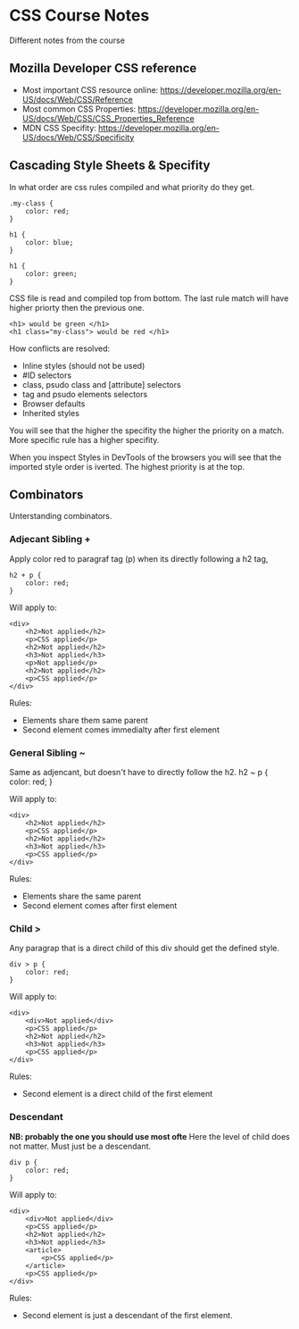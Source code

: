 # CSS Course Notes

Different notes from the course

## Mozilla Developer CSS reference
- Most important CSS resource online: https://developer.mozilla.org/en-US/docs/Web/CSS/Reference
- Most common CSS Properties: https://developer.mozilla.org/en-US/docs/Web/CSS/CSS_Properties_Reference
- MDN CSS Specifity: https://developer.mozilla.org/en-US/docs/Web/CSS/Specificity

## Cascading Style Sheets & Specifity

In what order are css rules compiled and what priority do they get.

    .my-class {
        color: red;
    }

    h1 {
        color: blue;
    }

    h1 {
        color: green;
    }

CSS file is read and compiled top from bottom. The last rule match will have higher priorty then the previous one.

    <h1> would be green </h1>
    <h1 class="my-class"> would be red </h1>

How conflicts are resolved:

- Inline styles (should not be used)
- #ID selectors
- class, psudo class and [attribute] selectors
- tag and psudo elements selectors 
- Browser defaults
- Inherited styles

You will see that the higher the specifity the higher the priority
on a match. More specific rule has a higher specifity.

When you inspect Styles in DevTools of the browsers you will see that the imported style order is iverted.
The highest priority is at the top. 

## Combinators

Unterstanding combinators.

### Adjecant Sibling +
Apply color red to paragraf tag (p) when its directly following a h2 tag,

    h2 + p {
        color: red;
    }

Will apply to:

    <div>
        <h2>Not applied</h2>
        <p>CSS applied</p>
        <h2>Not applied</h2>
        <h3>Not applied</h3>
        <p>Not applied</p>
        <h2>Not applied</h2>
        <p>CSS applied</p>
    </div>

Rules:
- Elements share them same parent
- Second element comes immedialty after first element

### General Sibling ~
Same as adjencant, but doesn't have to directly follow the h2.
    h2 ~ p {
        color: red;
    }

Will apply to:

    <div>
        <h2>Not applied</h2>
        <p>CSS applied</p>
        <h2>Not applied</h2>
        <h3>Not applied</h3>
        <p>CSS applied</p>
    </div>

Rules:
- Elements share the same parent
- Second element comes after first element

### Child >
Any paragrap that is a direct child of this div should get the defined style.

    div > p {
        color: red;
    }

Will apply to:

    <div>
        <div>Not applied</div>
        <p>CSS applied</p>
        <h2>Not applied</h2>
        <h3>Not applied</h3>
        <p>CSS applied</p>
    </div>

Rules:
- Second element is a direct child of the first element

### Descendant
**NB: probably the one you should use most ofte**
Here the level of child does not matter. Must just be a descendant.

    div p {
        color: red;
    }

Will apply to:

    <div>
        <div>Not applied</div>
        <p>CSS applied</p>
        <h2>Not applied</h2>
        <h3>Not applied</h3>
        <article>
            <p>CSS applied</p>
        </article>
        <p>CSS applied</p>
    </div>

Rules:
- Second element is just a descendant of the first element.
